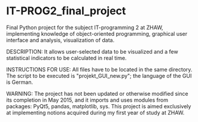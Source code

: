 # IT-PROG2_final_project
Final Python project for the subject IT-programming 2 at ZHAW, implementing knowledge of object-oriented programming, graphical user interface and analysis, visualization of data.

DESCRIPTION:
It allows user-selected data to be visualized and a few statistical indicators to be calculated in real time.

INSTRUCTIONS FOR USE:
All files have to be located in the same directory. The script to be executed is "projekt_GUI_new.py"; the language of the GUI is German.

WARNING:
The project has not been updated or otherwise modified since its completion in May 2015, and it imports and uses modules from packages: PyQt5, pandas, matplotlib, sys.
This project is aimed exclusively at implementing notions acquired during my first year of study at ZHAW.
